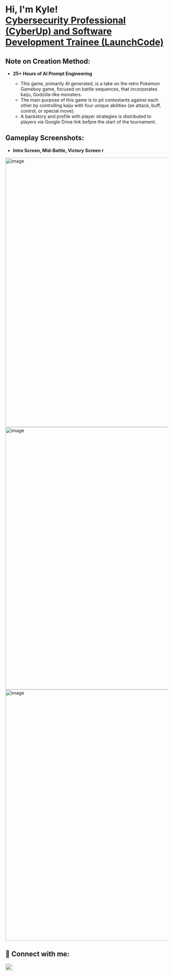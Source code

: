 <h1>Hi, I'm Kyle! <br/><a href="https://www.linkedin.com/in/kyle-york-cyber/">Cybersecurity Professional (CyberUp) and Software Development Trainee (LaunchCode)</a>

<h2>Note on Creation Method:</h2>

- <b>25+ Hours of AI Prompt Engineering</b>

  - This game, primarily AI generated, is a take on the retro Pokemon Gameboy game, focused on battle sequences, that incorporates kaiju, Godzilla-like monsters.
  - The main purpose of this game is to pit contestants against each other by controlling kaiju with four unique abilities (an attack, buff, control, or special move).
  - A backstory and profile with player strategies is distributed to players via Google Drive link befpre the start of the tournament.
 
<h2>Gameplay Screenshots:</h2>

- <b>Intro Screen, Mid-Battle, Victory Screen r</b>
<img width="1854" height="838" alt="image" src="https://github.com/user-attachments/assets/74379299-e882-4f1e-b0d8-d9a4c95779af" />
<img width="1012" height="816" alt="image" src="https://github.com/user-attachments/assets/8a16995c-0037-4db6-99af-0b5233a1ab40" />
<img width="1184" height="781" alt="image" src="https://github.com/user-attachments/assets/85fd825b-fea5-4076-9dfb-b1a07e8098bf" />



<h2> 🤳 Connect with me:</h2>

[<img align="left" alt="Yorkyle | LinkedIn" width="22px" src="https://cdn.jsdelivr.net/npm/simple-icons@v3/icons/linkedin.svg" />][linkedin]

[linkedin]: https://linkedin.com/in/kyle-york-cyber

<!--
**yorkyle/yorkyle** is a ✨ _special_ ✨ repository because its `README.md` (this file) appears on your GitHub profile.
